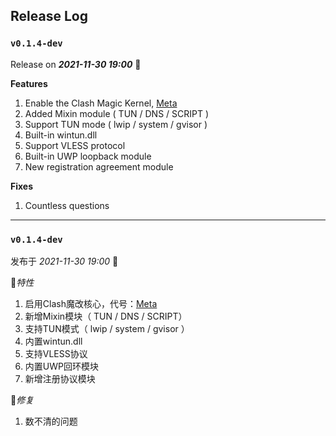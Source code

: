 ## Release Log

### `v0.1.4-dev`

Release on _**2021-11-30 19:00**_ 👏

**Features**

1. Enable the Clash Magic Kernel, [Meta](https://github.com/Clash-Mini/Clash.Mini/clash)
2. Added Mixin module ( TUN / DNS / SCRIPT )
3. Support TUN mode ( lwip / system / gvisor )
4. Built-in wintun.dll
5. Support VLESS protocol
6. Built-in UWP loopback module
7. New registration agreement module

**Fixes**

1. Countless questions

---

### `v0.1.4-dev`

发布于 _2021-11-30 19:00_ 👏

🎉*特性*

1. 启用Clash魔改核心，代号：[Meta](https://github.com/Clash-Mini/Clash.Mini/clash)
2. 新增Mixin模块（ TUN / DNS / SCRIPT）
3. 支持TUN模式（ lwip / system / gvisor ）
4. 内置wintun.dll
5. 支持VLESS协议
6. 内置UWP回环模块
7. 新增注册协议模块

🎇*修复*

1. 数不清的问题
